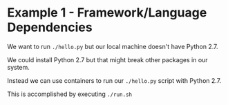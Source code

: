 # Example 1 - Framework/Language Dependencies

We want to run `./hello.py` but our local machine doesn't have Python 2.7.

We could install Python 2.7 but that might break other packages in our system.

Instead we can use containers to run our `./hello.py` script with Python 2.7. 

This is accomplished by executing `./run.sh`